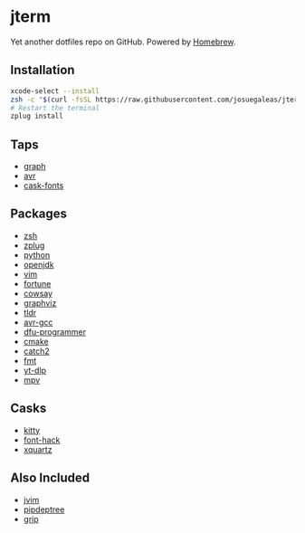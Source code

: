 # jterm
Yet another dotfiles repo on GitHub. Powered by [Homebrew](https://brew.sh/).

## Installation
```bash
xcode-select --install
zsh -c "$(curl -fsSL https://raw.githubusercontent.com/josuegaleas/jterm/master/install.sh)"
# Restart the terminal
zplug install
```

## Taps
- [graph](https://github.com/martido/homebrew-graph)
- [avr](https://github.com/osx-cross/homebrew-avr)
- [cask-fonts](https://github.com/homebrew/homebrew-cask-fonts)

## Packages
- [zsh](https://www.zsh.org/)
- [zplug](https://github.com/zplug/zplug/)
- [python](https://www.python.org/)
- [openjdk](https://openjdk.java.net/)
- [vim](https://www.vim.org/)
- [fortune](https://www.ibiblio.org/pub/linux/games/amusements/fortune/!INDEX.html)
- [cowsay](https://github.com/tnalpgge/rank-amateur-cowsay)
- [graphviz](https://www.graphviz.org/)
- [tldr](https://tldr.sh/)
- [avr-gcc](https://gcc.gnu.org/)
- [dfu-programmer](https://github.com/dfu-programmer/dfu-programmer)
- [cmake](https://www.cmake.org/)
- [catch2](https://github.com/catchorg/Catch2)
- [fmt](https://fmt.dev/)
- [yt-dlp](https://github.com/yt-dlp/yt-dlp)
- [mpv](https://mpv.io)

## Casks
- [kitty](https://github.com/kovidgoyal/kitty)
- [font-hack](https://sourcefoundry.org/hack/)
- [xquartz](https://www.xquartz.org/)

## Also Included
- [jvim](https://github.com/josuegaleas/jvim)
- [pipdeptree](https://github.com/tox-dev/pipdeptree)
- [grip](https://github.com/joeyespo/grip)
